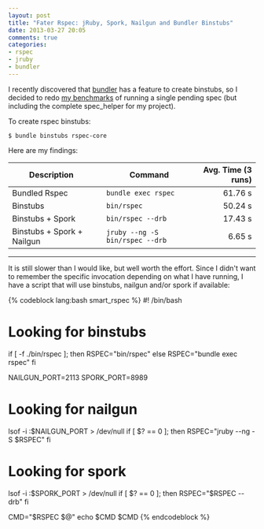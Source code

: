 ```yaml
---
layout: post
title: "Fater Rspec: jRuby, Spork, Nailgun and Bundler Binstubs"
date: 2013-03-27 20:05
comments: true
categories:
- rspec
- jruby
- bundler
---
```


I recently discovered that [bundler][1] has a feature to create binstubs, so I decided to redo [my benchmarks][2] of
running a single pending spec (but including the complete spec_helper for my project).

To create rspec binstubs:

```
$ bundle binstubs rspec-core
```

Here are my findings:

| Description                |   | Command                                     | Avg. Time (3 runs)
| -----------                | - | ------------------------------------------- | -----------------:
| Bundled Rspec              |   | <code>bundle exec rspec</code>              | 61.76 s
| Binstubs                   |   | <code>bin/rspec</code>                      | 50.24 s
| Binstubs + Spork           |   | <code>bin/rspec --drb</code>                | 17.43 s
| Binstubs + Spork + Nailgun |   | <code>jruby --ng -S bin/rspec --drb</code>  | 6.65 s

---

It is still slower than I would like, but well worth the effort. Since I didn't want to remember the specific invocation depending on what I have running, I have a script that will use binstubs, nailgun and/or spork if available:

{% codeblock lang:bash smart_rspec %}
#! /bin/bash

# Looking for binstubs
if [ -f ./bin/rspec ]; then
  RSPEC="bin/rspec"
else
  RSPEC="bundle exec rspec"
fi

NAILGUN_PORT=2113
SPORK_PORT=8989

# Looking for nailgun
lsof -i :$NAILGUN_PORT > /dev/null
if [ $? == 0 ]; then
  RSPEC="jruby --ng -S $RSPEC"
fi

# Looking for spork
lsof -i :$SPORK_PORT > /dev/null
if [ $? == 0 ]; then
  RSPEC="$RSPEC --drb"
fi

CMD="$RSPEC $@"
echo $CMD
$CMD
{% endcodeblock %}

[1]: http://gembundler.com/
[2]: /blog/2012/10/02/faster-rspec-jruby/
